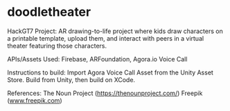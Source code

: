 # doodletheater
HackGT7 Project: AR drawing-to-life project where kids draw characters on a printable template, upload them, and interact with peers in a virtual theater featuring those characters.

APIs/Assets Used: Firebase, ARFoundation, Agora.io Voice Call

Instructions to build:
Import Agora Voice Call Asset from the Unity Asset Store. 
Build from Unity, then build on XCode.

References:
The Noun Project (https://thenounproject.com/)
Freepik (www.freepik.com)
